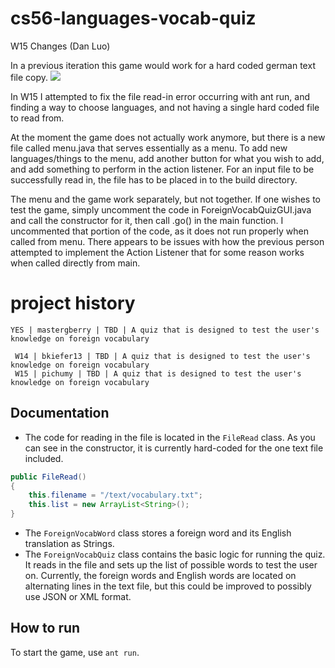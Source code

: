 # cs56-languages-vocab-quiz

W15 Changes (Dan Luo)

In a previous iteration this game would work for a hard coded german text file copy.
![](http://i.imgur.com/mTfTOD6.png)

In W15 I attempted to fix the file read-in error occurring with ant run, and finding a way to choose languages, and not having a single hard coded file to read from. 

At the moment the game does not actually work anymore, but there is a new file called menu.java that serves essentially as a menu. To add new languages/things to the menu, add another button for what you wish to add, and add something to perform in the action listener. For an input file to be successfully read in, the file has to be placed in to the build directory. 

The menu and the game work separately, but not together. If one wishes to test the game, simply uncomment the code in ForeignVocabQuizGUI.java and call the constructor for it, then call .go() in the main function. I uncommented that portion of the code, as it does not run properly when called from menu. There appears to be issues with how the previous person attempted to implement the Action Listener that for some reason works when called directly from main. 

project history
===============
```
YES | mastergberry | TBD | A quiz that is designed to test the user's knowledge on foreign vocabulary
```
```
 W14 | bkiefer13 | TBD | A quiz that is designed to test the user's knowledge on foreign vocabulary
 W15 | pichumy | TBD | A quiz that is designed to test the user's knowledge on foreign vocabulary
```

## Documentation

* The code for reading in the file is located in the `FileRead` class. As you can see in the constructor, it is currently hard-coded for the one text file included. 

```java
public FileRead()
{
	this.filename = "/text/vocabulary.txt";
	this.list = new ArrayList<String>();
}
```
* The `ForeignVocabWord` class stores a foreign word and its English translation as Strings.
* The `ForeignVocabQuiz` class contains the basic logic for running the quiz. It reads in the file and sets up the list of possible words to test the user on. Currently, the foreign words and English words are located on alternating lines in the text file, but this could be improved to possibly use JSON or XML format.

## How to run 
To start the game, use `ant run`. 
